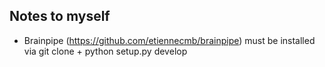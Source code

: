 ## Notes to myself

- Brainpipe (https://github.com/etiennecmb/brainpipe) must be installed via git clone + python setup.py develop
